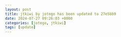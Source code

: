 ```yaml
---
layout: post
title: jtkiwi by jotego has been updated to 27e5bb9
date: 2024-07-27 09:26:03 +0000
categories: [jotego, jtkiwi]
tags: [update]
---
```


